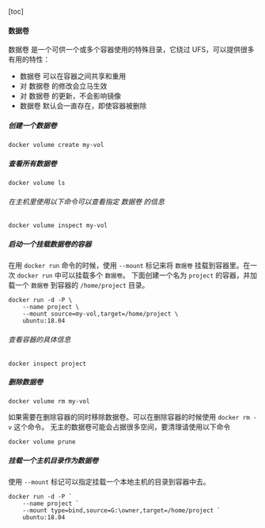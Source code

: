 [toc]
#### 数据卷
数据卷 是一个可供一个或多个容器使用的特殊目录，它绕过 UFS，可以提供很多有用的特性：
+ 数据卷 可以在容器之间共享和重用
+ 对 数据卷 的修改会立马生效
+ 对 数据卷 的更新，不会影响镜像
+ 数据卷 默认会一直存在，即使容器被删除

##### 创建一个数据卷
```
docker volume create my-vol
```
##### 查看所有数据卷
```
docker volume ls
```
###### 在主机里使用以下命令可以查看指定 数据卷 的信息
```
docker volume inspect my-vol
```
##### 启动一个挂载数据卷的容器
在用 `docker run` 命令的时候，使用 `--mount` 标记来将 `数据卷` 挂载到容器里。在一次 `docker run` 中可以挂载多个 `数据卷`。
下面创建一个名为 `project` 的容器，并加载一个 `数据卷` 到容器的 `/home/project` 目录。
```
docker run -d -P \
    --name project \
    --mount source=my-vol,target=/home/project \
    ubuntu:18.04
```
###### 查看容器的具体信息
```
docker inspect project
```
##### 删除数据卷
```
docker volume rm my-vol
```
如果需要在删除容器的同时移除数据卷。可以在删除容器的时候使用 `docker rm -v` 这个命令。
无主的数据卷可能会占据很多空间，要清理请使用以下命令
```
docker volume prune
```
##### 挂载一个主机目录作为数据卷
使用 `--mount` 标记可以指定挂载一个本地主机的目录到容器中去。
```
docker run -d -P `
    --name project `
    --mount type=bind,source=G:\owner,target=/home/project `
    ubuntu:18.04
```